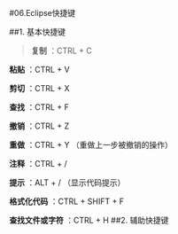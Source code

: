 #06.Eclipse快捷键

##1. 基本快捷键

> **复制** ：CTRL + C
 
 **粘贴** ：CTRL + V 
 
 **剪切** ：CTRL + X
 
 **查找** ：CTRL + F
 
 **撤销** ：CTRL + Z
 
 **重做** ：CTRL + Y （重做上一步被撤销的操作）
 
 **注释** ：CTRL + /
 
 **提示** ：ALT + /  （显示代码提示）
 
 **格式化代码** ：CTRL + SHIFT + F 
 
 **查找文件或字符** ：CTRL + H
##2. 辅助快捷键


